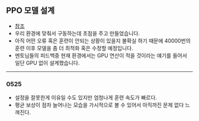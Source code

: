 ## PPO 모델 설계
- [참조](https://github.com/nikhilbarhate99/PPO-PyTorch)
- 우리 환경에 맞춰서 구동하는데 초점을 주고 만들었습니다.
- 아직 어떤 오류 혹은 훈련이 안되는 상황이 있을지 불확실 하기 때문에 40000번의 훈련 이후 모델을 좀 더 최적화 혹은 수정할 예정입니다.
- 멘토님들의 피드백중 현재 환경에서는 GPU 연산이 적을 것이라는 얘기를 들어서 일단 GPU 없이 설계했습니다.
---
### 0525
- 설정을 잘못한게 이유일 수도 있지만 엄청나게 훈련 속도가 빠르다.
- 평균 보상이 점차 늘어나는 모습을 가시적으로 볼 수 있어서 아직까진 문제 없다 느껴진다.
